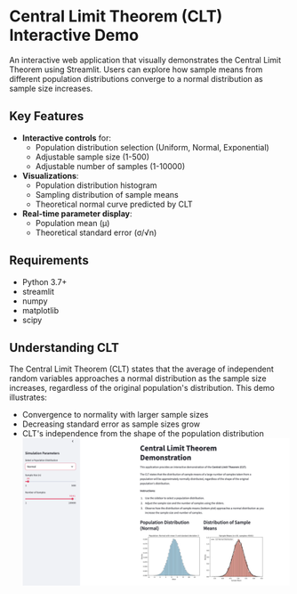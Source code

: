 # Central Limit Theorem (CLT) Interactive Demo

An interactive web application that visually demonstrates the Central Limit Theorem using Streamlit. Users can explore how sample means from different population distributions converge to a normal distribution as sample size increases.

## Key Features

- **Interactive controls** for:
  - Population distribution selection (Uniform, Normal, Exponential)
  - Adjustable sample size (1-500)
  - Adjustable number of samples (1-10000)
- **Visualizations**:
  - Population distribution histogram
  - Sampling distribution of sample means
  - Theoretical normal curve predicted by CLT
- **Real-time parameter display**:
  - Population mean (μ)
  - Theoretical standard error (σ/√n)


## Requirements
- Python 3.7+
- streamlit
- numpy
- matplotlib
- scipy

## Understanding CLT

The Central Limit Theorem (CLT) states that the average of independent random variables approaches a normal distribution as the sample size increases, regardless of the original population's distribution. This demo illustrates:
- Convergence to normality with larger sample sizes
- Decreasing standard error as sample sizes grow
- CLT's independence from the shape of the population distribution
![Demo Screenshot](image/app-screenshot.png)